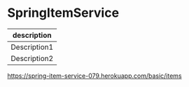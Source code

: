 # SpringItemService
|description|
|--|
|Description1|Bulletin Board Created Using JAVA, Spring MVC
|Description2|JAVA, Spring MVCを活用した掲示版です。
https://spring-item-service-079.herokuapp.com/basic/items
